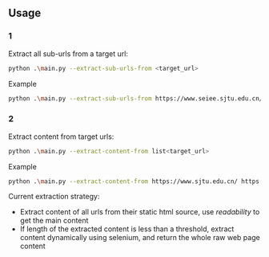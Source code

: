 ## Usage
### 1
Extract all sub-urls from a target url:
```bash
python .\main.py --extract-sub-urls-from <target_url>
```
Example
```bash
python .\main.py --extract-sub-urls-from https://www.seiee.sjtu.edu.cn/
```
### 2
Extract content from target urls:
```bash
python .\main.py --extract-content-from list<target_url>
```
Example
```bash
python .\main.py --extract-content-from https://www.sjtu.edu.cn/ https://www.sjtu.edu.cn/tg/20241031/203492.html https://www.sjtu.edu.cn/tg/20241025/203256.html
```
Current extraction strategy:
- Extract content of all urls from their static html source, use *readability* to get the main content
- If length of the extracted content is less than a threshold, extract content dynamically using selenium, and return the whole raw web page content